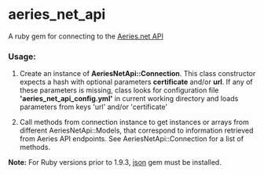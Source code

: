 # aeries_net_api
A ruby gem for connecting to the [Aeries.net API](http://www.aeries.com/downloads/docs.1234/TechnicalSpecs/Aeries_API_Documentation.pdf)

### Usage:

1. Create an instance of **AeriesNetApi::Connection**.  This class constructor expects a hash with optional parameters
**certificate** and/or **url**.
If any of these parameters is missing, class looks for configuration file **'aeries_net_api_config.yml'**
in current working directory and loads parameters from keys 'url' and/or 'certificate'

1. Call methods from connection instance to get instances or arrays from different AeriesNetApi::Models, that correspond to information
retrieved from Aeries API endpoints.  See AeriesNetApi::Connection for a list of methods.

**Note:**
For Ruby versions prior to 1.9.3, [json](https://rubygems.org/gems/json) gem must be installed.
